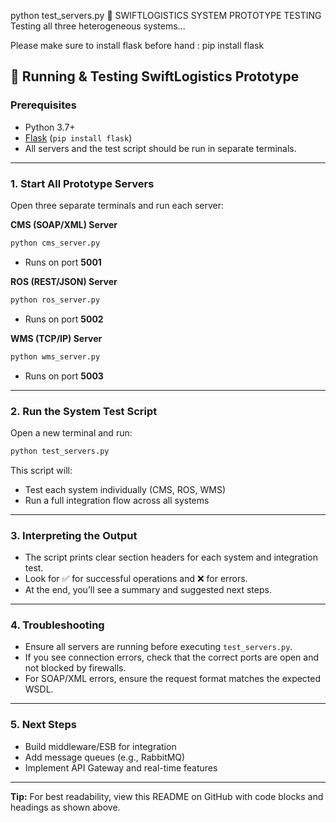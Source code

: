 python test_servers.py
🚀 SWIFTLOGISTICS SYSTEM PROTOTYPE TESTING
Testing all three heterogeneous systems...

Please make sure to install flask before hand :
pip install flask

## 🚀 Running & Testing SwiftLogistics Prototype

### Prerequisites

- Python 3.7+
- [Flask](https://flask.palletsprojects.com/) (`pip install flask`)
- All servers and the test script should be run in separate terminals.

---

### 1. Start All Prototype Servers

Open three separate terminals and run each server:

**CMS (SOAP/XML) Server**

```sh
python cms_server.py
```

- Runs on port **5001**

**ROS (REST/JSON) Server**

```sh
python ros_server.py
```

- Runs on port **5002**

**WMS (TCP/IP) Server**

```sh
python wms_server.py
```

- Runs on port **5003**

---

### 2. Run the System Test Script

Open a new terminal and run:

```sh
python test_servers.py
```

This script will:

- Test each system individually (CMS, ROS, WMS)
- Run a full integration flow across all systems

---

### 3. Interpreting the Output

- The script prints clear section headers for each system and integration test.
- Look for ✅ for successful operations and ❌ for errors.
- At the end, you’ll see a summary and suggested next steps.

---

### 4. Troubleshooting

- Ensure all servers are running before executing `test_servers.py`.
- If you see connection errors, check that the correct ports are open and not blocked by firewalls.
- For SOAP/XML errors, ensure the request format matches the expected WSDL.

---

### 5. Next Steps

- Build middleware/ESB for integration
- Add message queues (e.g., RabbitMQ)
- Implement API Gateway and real-time features

---

**Tip:** For best readability, view this README on GitHub with code blocks and headings as shown above.

